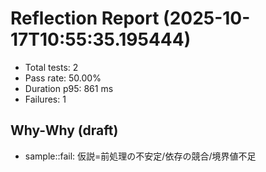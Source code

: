 # Reflection Report (2025-10-17T10:55:35.195444)

- Total tests: 2
- Pass rate: 50.00%
- Duration p95: 861 ms
- Failures: 1

## Why-Why (draft)
- sample::fail: 仮説=前処理の不安定/依存の競合/境界値不足
